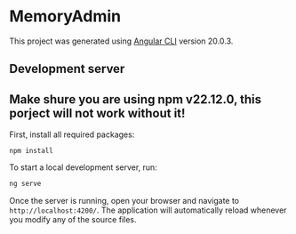 # MemoryAdmin

This project was generated using [Angular CLI](https://github.com/angular/angular-cli) version 20.0.3.

## Development server

## Make shure you are using npm v22.12.0, this porject will not work without it!

First, install all required packages:

```
npm install

```

To start a local development server, run:

```bash
ng serve
```

Once the server is running, open your browser and navigate to `http://localhost:4200/`. The application will automatically reload whenever you modify any of the source files.
